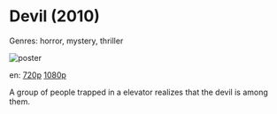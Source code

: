 # Devil (2010)

Genres: horror, mystery, thriller

![poster](http://image.tmdb.org/t/p/w500/m54c0mMcsQfNcRk2As2qH8Y5DQG.jpg)

en:
  [720p](magnet:?xt=urn:btih:76A7A35F7229A7F195BD52D99BDC5240F0EBC89A&tr=udp://glotorrents.pw:6969/announce&tr=udp://tracker.opentrackr.org:1337/announce&tr=udp://torrent.gresille.org:80/announce&tr=udp://tracker.openbittorrent.com:80&tr=udp://tracker.coppersurfer.tk:6969&tr=udp://tracker.leechers-paradise.org:6969&tr=udp://p4p.arenabg.ch:1337&tr=udp://tracker.internetwarriors.net:1337)
  [1080p](magnet:?xt=urn:btih:C85DCD7CB4915B514BD2EB5D4DE5A24BEFA94788&tr=udp://glotorrents.pw:6969/announce&tr=udp://tracker.opentrackr.org:1337/announce&tr=udp://torrent.gresille.org:80/announce&tr=udp://tracker.openbittorrent.com:80&tr=udp://tracker.coppersurfer.tk:6969&tr=udp://tracker.leechers-paradise.org:6969&tr=udp://p4p.arenabg.ch:1337&tr=udp://tracker.internetwarriors.net:1337)
  


A group of people trapped in a elevator realizes that the devil is among them.